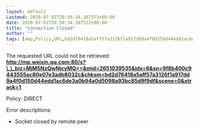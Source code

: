 ```yaml
---
layout: default
Lastmod: 2020-07-02T20:50:34.307373+00:00
date: 2020-07-02T20:50:34.307322+00:00
title: "Connection Closed"
author: ""
tags: [amp,Policy,URL,bd2d76418a5aff57a3126f1a917dd9a4f0d150d44edd1ac6de3a0b94a0d5098a93bc85d9f9df,MjM5NzQwNjcyMQ,Socket,80,2651039535,DIRECTError,The]
---
```


The requested URL could not be retrieved:  
**http://mp.weixin.qq.com:80/s?\_\_biz=MjM5NzQwNjcyMQ==&mid=2651039535&idx=6&sn=9f8b400c9443555ac80e07e3adb8032c&chksm=bd2d76418a5aff57a3126f1a917dd9a4f0d150d44edd1ac6de3a0b94a0d5098a93bc85d9f9df&scene=0&xtrack=1**

Policy: DIRECT

Error descriptions:

*   Socket closed by remote peer


